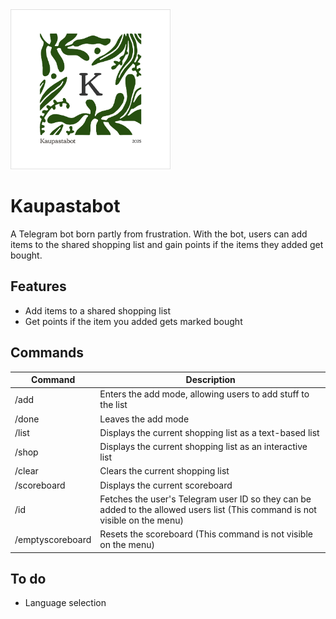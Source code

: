 <img src="logo.png" alt="Kaupastabot logo" width="256"/>

# Kaupastabot

A Telegram bot born partly from frustration. With the bot, users can add items to the shared shopping list and gain points if the items they added get bought. 

## Features

- Add items to a shared shopping list
- Get points if the item you added gets marked bought

## Commands

|Command|Description|
|-----|-----|
|/add|Enters the add mode, allowing users to add stuff to the list
|/done|Leaves the add mode|
|/list|Displays the current shopping list as a text-based list|
|/shop|Displays the current shopping list as an interactive list|
|/clear|Clears the current shopping list|
|/scoreboard|Displays the current scoreboard|
|/id|Fetches the user's Telegram user ID so they can be added to the allowed users list (This command is not visible on the menu)|
|/emptyscoreboard|Resets the scoreboard (This command is not visible on the menu)|

## To do

- Language selection